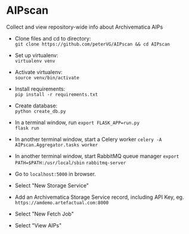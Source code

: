 # AIPscan
Collect and view repository-wide info about Archivematica AIPs

* Clone files and cd to directory:  
  `git clone https://github.com/peterVG/AIPscan && cd AIPscan`  
* Set up virtualenv:  
  `virtualenv venv`  
* Activate virtualenv:  
  `source venv/bin/activate`  
* Install requirements:  
  `pip install -r requirements.txt`   
* Create database:  
  `python create_db.py`      
* In a terminal window, run
  `export FLASK_APP=run.py`  
  `flask run`  
* In another terminal window, start a Celery worker
  `celery -A AIPscan.Aggregator.tasks worker`
* In another terminal window, start RabbitMQ queue manager
  `export PATH=$PATH:/usr/local/sbin`
  `rabbitmq-server`

* Go to `localhost:5000` in browser.
* Select "New Storage Service"  
* Add an Archivematica Storage Service record, including API Key, eg.  
`https://amdemo.artefactual.com:8000`
* Select "New Fetch Job"
* Select "View AIPs"

